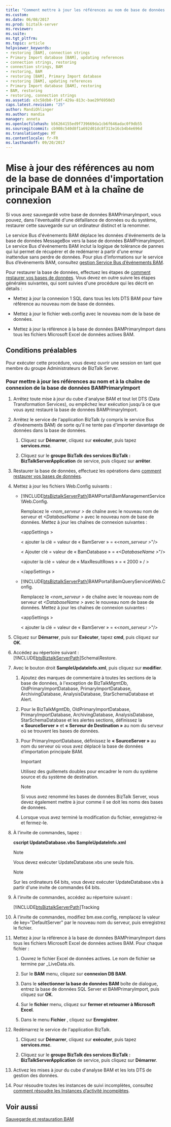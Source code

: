 ```yaml
---
title: "Comment mettre à jour les références au nom de base de données d’importation principale BAM et de la chaîne de connexion | Documents Microsoft"
ms.custom: 
ms.date: 06/08/2017
ms.prod: biztalk-server
ms.reviewer: 
ms.suite: 
ms.tgt_pltfrm: 
ms.topic: article
helpviewer_keywords:
- restoring [BAM], connection strings
- Primary Import database [BAM], updating references
- connection strings, restoring
- connection strings, BAM
- restoring, BAM
- restoring [BAM], Primary Import database
- restoring [BAM], updating references
- Primary Import database [BAM], restoring
- BAM, restoring
- restoring, connection strings
ms.assetid: e3c58db0-f14f-429a-813c-bae29f6950d3
caps.latest.revision: "25"
author: MandiOhlinger
ms.author: mandia
manager: anneta
ms.openlocfilehash: b56264155ed9f739669da1cb6f646adac0f9db55
ms.sourcegitcommit: cb908c540d8f1a692d01dc8f313e16cb4b4e696d
ms.translationtype: MT
ms.contentlocale: fr-FR
ms.lasthandoff: 09/20/2017
---
```

# <a name="how-to-update-references-to-the-bam-primary-import-database-name-and-connection-string"></a>Mise à jour des références au nom de la base de données d'importation principale BAM et à la chaîne de connexion
Si vous avez sauvegardé votre base de données BAMPrimaryImport, vous pouvez, dans l'éventualité d'une défaillance de données ou du système, restaurer cette sauvegarde sur un ordinateur distinct et la renommer.  
  
 Le service Bus d'événements BAM déplace les données d'événements de la base de données MessageBox vers la base de données BAMPrimaryImport. Le service Bus d'événements BAM inclut la logique de tolérance de pannes qui lui permet de récupérer et de redémarrer à partir d'une erreur inattendue sans perdre de données. Pour plus d’informations sur le service Bus d’événements BAM, consultez [gestion Service Bus d’événements BAM](../core/managing-the-bam-event-bus-service.md).  
  
 Pour restaurer la base de données, effectuez les étapes de [comment restaurer vos bases de données](../core/how-to-restore-your-databases.md). Vous devez en outre suivre les étapes générales suivantes, qui sont suivies d'une procédure qui les décrit en détails :  
  
-   Mettez à jour la connexion 1 SQL dans tous les lots DTS BAM pour faire référence au nouveau nom de base de données.  
  
-   Mettez à jour le fichier web.config avec le nouveau nom de la base de données.  
  
-   Mettez à jour la référence à la base de données BAMPrimaryImport dans tous les fichiers Microsoft Excel de données actives BAM.  
  
## <a name="prerequisites"></a>Conditions préalables  
 Pour exécuter cette procédure, vous devez ouvrir une session en tant que membre du groupe Administrateurs de BizTalk Server.  
  
### <a name="to-update-references-to-the-bamprimaryimport-database-name-and-connection-string"></a>Pour mettre à jour les références au nom et à la chaîne de connexion de la base de données BAMPrimaryImport  
  
1.  Arrêtez toute mise à jour du cube d'analyse BAM et tout lot DTS (Data Transformation Services), ou empêchez leur exécution jusqu'à ce que vous ayez restauré la base de données BAMPrimaryImport.  
  
2.  Arrêtez le service de l'application BizTalk (y compris le service Bus d'événements BAM) de sorte qu'il ne tente pas d'importer davantage de données dans la base de données.  
  
    1.  Cliquez sur **Démarrer**, cliquez sur **exécuter**, puis tapez **services.msc**.  
  
    2.  Cliquez sur le **groupe BizTalk des services BizTalk : BizTalkServerApplication** de service, puis cliquez sur **arrêter**.  
  
3.  Restaurer la base de données, effectuez les opérations dans [comment restaurer vos bases de données](../core/how-to-restore-your-databases.md).  
  
4.  Mettez à jour les fichiers Web.Config suivants :  
  
    -   [!INCLUDE[btsBiztalkServerPath](../includes/btsbiztalkserverpath-md.md)]BAMPortal\BamManagementService\Web.Config.  
  
         Remplacez le  *\<nom_serveur >* de chaîne avec le nouveau nom de serveur et  *\<DatabaseName >* avec le nouveau nom de base de données. Mettez à jour les chaînes de connexion suivantes :  
  
         \<appSettings >  
  
         < ajouter la clé = valeur de « BamServer » = «*\<nom_serveur >*"/\>  
  
         < Ajouter clé = valeur de « BamDatabase » = «*\<DatabaseName >*"/\>  
  
         \<ajouter la clé = valeur de « MaxResultRows » = « 2000 » / >  
  
         \</appSettings >  
  
    -   [!INCLUDE[btsBiztalkServerPath](../includes/btsbiztalkserverpath-md.md)]BAMPortal\BamQueryService\Web.Config.  
  
         Remplacez le  *\<nom_serveur >* de chaîne avec le nouveau nom de serveur et  *\<DatabaseName >* avec le nouveau nom de base de données. Mettez à jour les chaînes de connexion suivantes :  
  
         \<appSettings >  
  
         < ajouter la clé = valeur de « BamServer » = «*\<nom_serveur >*"/\>  
  
         <add key="BamDatabase" value="*<DatabaseName>*" />  
  
         <add key="MaxResultRows" value="2000" />  
  
         </appSettings>  
  
5.  Cliquez sur **Démarrer**, puis sur **Exécuter**, tapez **cmd**, puis cliquez sur **OK**.  
  
6.  Accédez au répertoire suivant : [!INCLUDE[btsBiztalkServerPath](../includes/btsbiztalkserverpath-md.md)]Schema\Restore.  
  
7.  Avec le bouton droit **SampleUpdateInfo.xml**, puis cliquez sur **modifier**.  
  
    1.  Ajoutez des marques de commentaire à toutes les sections de la base de données, à l'exception de BizTalkMgmtDb, OldPrimaryImportDatabase, PrimaryImportDatabase, ArchivingDatabase, AnalysisDatabase, StarSchemaDatabase et Alert.  
  
    2.  Pour le BizTalkMgmtDb, OldPrimaryImportDatabase, PrimaryImportDatabase, ArchivingDatabase, AnalysisDatabase, StarSchemaDatabase et les alertes sections, définissez la **« SourceServer »** et **« Serveur de Destination »**  au nom du serveur où se trouvent les bases de données.  
  
    3.  Pour PrimaryImportDatabase, définissez le **« SourceServer »** au nom du serveur où vous avez déplacé la base de données d’importation principale BAM.  
  
        > [!IMPORTANT]
        >  Utilisez des guillemets doubles pour encadrer le nom du système source et du système de destination.  
  
        > [!NOTE]
        >  Si vous avez renommé les bases de données BizTalk Server, vous devez également mettre à jour comme il se doit les noms des bases de données.  
  
    4.  Lorsque vous avez terminé la modification du fichier, enregistrez-le et fermez-le.  
  
8.  À l'invite de commandes, tapez :  
  
     **cscript UpdateDatabase.vbs SampleUpdateInfo.xml**  
  
    > [!NOTE]
    >  Vous devez exécuter UpdateDatabase.vbs une seule fois.  
  
    > [!NOTE]
    >  Sur les ordinateurs 64 bits, vous devez exécuter UpdateDatabase.vbs à partir d'une invite de commandes 64 bits.  
  
9. À l'invite de commandes, accédez au répertoire suivant :  
  
     [!INCLUDE[btsBiztalkServerPath](../includes/btsbiztalkserverpath-md.md)]Tracking  
  
10. À l'invite de commandes, modifiez bm.exe.config, remplacez la valeur de key="DefaultServer" par le nouveau nom du serveur, puis enregistrez le fichier.  
  
11. Mettez à jour la référence à la base de données BAMPrimaryImport dans tous les fichiers Microsoft Excel de données actives BAM. Pour chaque fichier :  
  
    1.  Ouvrez le fichier Excel de données actives. Le nom de fichier se termine par _LiveData.xls.  
  
    2.  Sur le **BAM** menu, cliquez sur **connexion DB BAM**.  
  
    3.  Dans le **sélectionner la base de données BAM** boîte de dialogue, entrez la base de données SQL Server et BAMPrimaryImport, puis cliquez sur **OK**.  
  
    4.  Sur le **fichier** menu, cliquez sur **fermer et retourner à Microsoft Excel**.  
  
    5.  Dans le menu **Fichier** , cliquez sur **Enregistrer**.  
  
12. Redémarrez le service de l'application BizTalk.  
  
    1.  Cliquez sur **Démarrer**, cliquez sur **exécuter**, puis tapez **services.msc**.  
  
    2.  Cliquez sur le **groupe BizTalk des services BizTalk : BizTalkServerApplication** de service, puis cliquez sur **Démarrer**.  
  
13. Activez les mises à jour du cube d'analyse BAM et les lots DTS de gestion des données.  
  
14. Pour résoudre toutes les instances de suivi incomplètes, consultez [comment résoudre les Instances d’activité incomplètes](../core/how-to-resolve-incomplete-activity-instances.md).  
  
## <a name="see-also"></a>Voir aussi  
 [Sauvegarde et restauration BAM](../core/backing-up-and-restoring-bam.md)